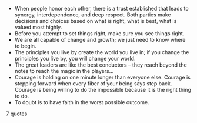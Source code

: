  - When people honor each other, there is a trust established that leads to synergy, interdependence, and deep respect. Both parties make decisions and choices based on what is right, what is best, what is valued most highly.
 - Before you attempt to set things right, make sure you see things right.
 - We are all capable of change and growth; we just need to know where to begin.
 - The principles you live by create the world you live in; if you change the principles you live by, you will change your world.
 - The great leaders are like the best conductors – they reach beyond the notes to reach the magic in the players...
 - Courage is holding on one minute longer than everyone else. Courage is stepping forward when every fiber of your being says step back. Courage is being willing to do the impossible because it is the right thing to do.
 - To doubt is to have faith in the worst possible outcome.

7 quotes